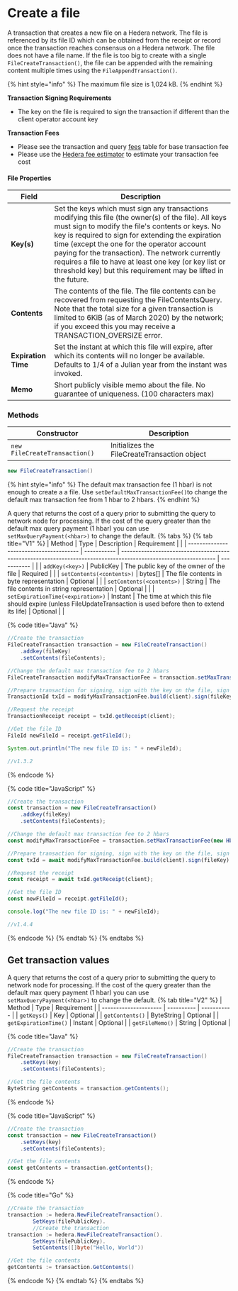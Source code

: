 # Create a file

A transaction that creates a new file on a Hedera network. The file is referenced by its file ID which can be obtained from the receipt or record once the transaction reaches consensus on a Hedera network. The file does not have a file name. If the file is too big to create with a single `FileCreateTransaction()`, the file can be appended with the remaining content multiple times using the `FileAppendTransaction()`.

{% hint style="info" %}
The maximum file size is 1,024 kB.
{% endhint %}

**Transaction Signing Requirements**

* The key on the file is required to sign the transaction if different than the client operator account key

**Transaction Fees**

* Please see the transaction and query [fees](../../../../networks/mainnet/fees/#transaction-and-query-fees) table for base transaction fee
* Please use the [Hedera fee estimator](https://hedera.com/fees) to estimate your transaction fee cost

#### File Properties

| Field               | Description                                                                                                                                                                                                                                                                                                                                                                                                                                |
| ------------------- | ------------------------------------------------------------------------------------------------------------------------------------------------------------------------------------------------------------------------------------------------------------------------------------------------------------------------------------------------------------------------------------------------------------------------------------------ |
| **Key(s)**          | Set the keys which must sign any transactions modifying this file (the owner(s) of the file). All keys must sign to modify the file's contents or keys. No key is required to sign for extending the expiration time (except the one for the operator account paying for the transaction). The network currently requires a file to have at least one key (or key list or threshold key) but this requirement may be lifted in the future. |
| **Contents**        | The contents of the file. The file contents can be recovered from requesting the FileContentsQuery. Note that the total size for a given transaction is limited to 6KiB (as of March 2020) by the network; if you exceed this you may receive a TRANSACTION\_OVERSIZE error.                                                                                                                                                             |
| **Expiration Time** | Set the instant at which this file will expire, after which its contents will no longer be available. Defaults to 1/4 of a Julian year from the instant was invoked.                                                                                                                                                                                                                                                                       |
| **Memo**            | Short publicly visible memo about the file. No guarantee of uniqueness. (100 characters max)                                                                                                                                                                                                                                                                                                                                               |

### Methods

| Constructor                   | Description                                  |
| ----------------------------- | -------------------------------------------- |
| `new FileCreateTransaction()` | Initializes the FileCreateTransaction object |

```java
new FileCreateTransaction()
```

{% hint style="info" %}
The default max transaction fee (1 hbar) is not enough to create a a file. Use `setDefaultMaxTransactionFee()`to change the default max transaction fee from 1 hbar to 2 hbars.
{% endhint %}

A query that returns the cost of a query prior to submitting the query to network node for processing. If the cost of the query greater than the default max query payment (1 hbar) you can use `setMaxQueryPayment(<hbar>)` to change the default.
{% tabs %}
{% tab title="V1" %}
| Method                                  | Type        | Description                                                                                                     | Requirement |  |
| --------------------------------------- | ----------- | --------------------------------------------------------------------------------------------------------------- | ----------- |  |
| `addKey(<key>)`                   | ​PublicKey​ | The public key of the owner of the file                                                                         | Required    |  |
| `setContents(<contents>)`         | bytes\[]   | The file contents in byte representation                                                                        | Optional    |  |
| `setContents(<contents>)`         | String      | The file contents in string representation                                                                      | Optional    |  |
| `setExpirationTime(<expiration>)` | Instant     | The time at which this file should expire (unless FileUpdateTransaction is used before then to extend its life) | Optional    |  |

{% code title="Java" %}
```java
//Create the transaction
FileCreateTransaction transaction = new FileCreateTransaction()
    .addkey(fileKey) 
    .setContents(fileContents);

//Change the default max transaction fee to 2 hbars
FileCreateTransaction modifyMaxTransactionFee = transaction.setMaxTransactionFee(new Hbar(2)); 

//Prepare transaction for signing, sign with the key on the file, sign with the client operator key and submit to a Hedera network
TransactionId txId = modifyMaxTransactionFee.build(client).sign(fileKey).execute(client);

//Request the receipt
TransactionReceipt receipt = txId.getReceipt(client);

//Get the file ID
FileId newFileId = receipt.getFileId();

System.out.println("The new file ID is: " + newFileId);

//v1.3.2
```
{% endcode %}

{% code title="JavaScript" %}
```javascript
//Create the transaction
const transaction = new FileCreateTransaction()
    .addkey(fileKey) 
    .setContents(fileContents);

//Change the default max transaction fee to 2 hbars
const modifyMaxTransactionFee = transaction.setMaxTransactionFee(new Hbar(2)); 

//Prepare transaction for signing, sign with the key on the file, sign with the client operator key and submit to a Hedera network
const txId = await modifyMaxTransactionFee.build(client).sign(fileKey).execute(client);

//Request the receipt
const receipt = await txId.getReceipt(client);

//Get the file ID
const newFileId = receipt.getFileId();

console.log("The new file ID is: " + newFileId);

//v1.4.4
```
{% endcode %}
{% endtab %}
{% endtabs %}

## Get transaction values

A query that returns the cost of a query prior to submitting the query to network node for processing. If the cost of the query greater than the default max query payment (1 hbar) you can use `setMaxQueryPayment(<hbar>)` to change the default.
{% tab title="V2" %}
| Method                | Type       | Requirement |
| --------------------- | ---------- | ----------- |
| `getKeys()`           | Key        | Optional    |
| `getContents()`       | ByteString | Optional    |
| `getExpirationTime()` | Instant    | Optional    |
| `getFileMemo()`       | String     | Optional    |

{% code title="Java" %}
```java
//Create the transaction
FileCreateTransaction transaction = new FileCreateTransaction()
    .setKeys(key)
    .setContents(fileContents);

//Get the file contents
ByteString getContents = transaction.getContents();
```
{% endcode %}

{% code title="JavaScript" %}
```javascript
//Create the transaction
const transaction = new FileCreateTransaction()
    .setKeys(key)
    .setContents(fileContents);

//Get the file contents
const getContents = transaction.getContents();
```
{% endcode %}

{% code title="Go" %}
```java
//Create the transaction
transaction := hedera.NewFileCreateTransaction().
        SetKeys(filePublicKey).
        //Create the transaction
transaction := hedera.NewFileCreateTransaction().
        SetKeys(filePublicKey).
        SetContents([]byte("Hello, World"))

//Get the file contents
getContents := transaction.GetContents()
```
{% endcode %}
{% endtab %}
{% endtabs %}

##
